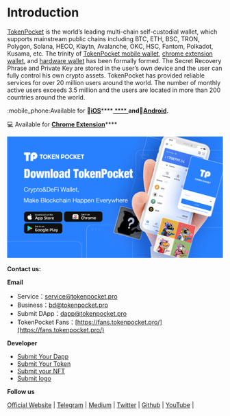 # Introduction

[TokenPocket](https://www.tokenpocket.pro/) is the world’s leading multi-chain self-custodial wallet, which supports mainstream public chains including BTC, ETH, BSC, TRON, Polygon, Solana, HECO, Klaytn, Avalanche, OKC, HSC, Fantom, Polkadot, Kusama, etc. The trinity of [TokenPocket mobile wallet](https://tokenpocket.pro/), [chrome extension wallet](https://extension.tokenpocket.pro/#/), and [hardware wallet](http://keypal.pro/) has been formally formed. The Secret Recovery Phrase and Private Key are stored in the user’s own device and the user can fully control his own crypto assets. TokenPocket has provided reliable services for over 20 million users around the world. The number of monthly active users exceeds 3.5 million and the users are located in more than 200 countries around the world.

:mobile\_phone:Available for 🍎[**iOS**](https://apps.apple.com/cn/app/tokenpocket-trusted-wallet/id1436028697)****[ **** ](https://apps.apple.com/hk/app/tp-global-wallet/id6444625622)**and**🤖[**Android**](https://play.google.com/store/apps/details?id=vip.mytokenpocket)**.**

💻 Available for [**Chrome Extension**](https://extension.tokenpocket.pro/#/)****

![](.gitbook/assets/tp.png)

**Contact us:**

**Email**

* Service：service@tokenpocket.pro
* Business：bd@tokenpocket.pro
* Submit DApp：dapp@tokenpocket.pro
* TokenPocket Fans：[https://fans.tokenpocket.pro/](https://fans.tokenpocket.pro/)

**Developer**

* [Submit Your Dapp](https://www.tokenpocket.pro/en/submit/dapp)
* [Submit Your Token](https://www.tokenpocket.pro/en/submit/token)
* [Submit your NFT](https://tokenpocket.pro/en/submit/nft)
* [Submit logo](https://help.tokenpocket.pro/en/wallet-operation/how-to-submit-a-token-logo)

**Follow us**

[Official Website](https://www.tokenpocket.pro/)  |  [Telegram](https://t.me/tokenPocket\_en)  |  [Medium](https://tokenpocket-gm.medium.com/)  |  [Twitter](https://medium.com/@tokenpocket.gm)  |  [Github](https://help.tokenpocket.pro/en/) | [YouTube](https://www.youtube.com/channel/UCudaS5hcbqUaMtOGHmQ2e0A) |

